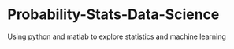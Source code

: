 # Probability-Stats-Data-Science
Using python and matlab to explore statistics and machine learning
